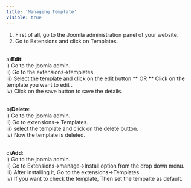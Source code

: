 ```yaml
---
title: 'Managing Template'
visible: true
---
```


1. First of all, go to the Joomla administration panel of your website.
2. Go to Extensions and click on Templates.

<br>a)**Edit**: 
<br>i) Go to the joomla admin.
<br>ii) Go to the extensions->templates.
<br>iii) Select the template and click on the edit button ** OR ** Click on the template you want to edit .
<br>iv) Click on the save button to save the details.

<br>b)**Delete**: 
<br>i) Go to the joomla admin.
<br>ii) Go to extensions-> Templates.
<br>iii) select the template and click on the delete button.
<br>iv) Now the template is deleted.
 
<br>c)**Add**: 
<br>i) Go to the joomla admin.
<br>ii) Go to Extensions->manage->Install option from the drop down menu.
<br>iii) After installing it, Go to the extensions->Templates .
<br>iv) If you want to check the template, Then set the tempalte as default.


